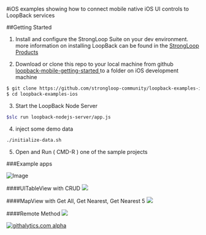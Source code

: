 
#iOS examples showing how to connect mobile native iOS UI controls to LoopBack services



##Getting Started

1. Install and configure the StrongLoop Suite on your dev environment.  more information on installing LoopBack can be found in the [ StrongLoop Products ](http://strongloop.com/products)

2. Download or clone this repo to your local machine from github [loopback-mobile-getting-started ](https://github.com/strongloop-community/loopback-mobile-getting-started) to a folder on iOS development machine
```sh
$ git clone https://github.com/strongloop-community/loopback-examples-ios.git
$ cd loopback-examples-ios
```

3. Start the LoopBack Node Server 
```sh
$slc run loopback-nodejs-server/app.js
```

4. inject some demo data
```sh
./initialize-data.sh
```

5. Open and Run ( CMD-R ) one of the sample projects 

###Example apps

![Image](screenshots/sample-examples-ios-all.png?raw=true)

####UITableView with CRUD
![](screenshots/tableview.png?raw=true)

####MapView with Get All, Get Nearest, Get Nearest 5 
![](screenshots/mapview.png?raw=true)

####Remote Method
![](screenshots/remote.png?raw=true)




[![githalytics.com alpha](https://cruel-carlota.pagodabox.com/d2ee0a3325036377aca0f548c0d27602 "githalytics.com")](http://githalytics.com/strongloop-community/loopback-examples-ios)

